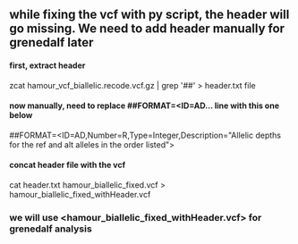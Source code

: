 ## while fixing the vcf with py script, the header will go missing. We need to add header manually for grenedalf later

#### first, extract header
 zcat hamour_vcf_biallelic.recode.vcf.gz | grep '##' > header.txt file

#### now manually, need to replace ##FORMAT=<ID=AD... line with this one below
##FORMAT=<ID=AD,Number=R,Type=Integer,Description="Allelic depths for the ref and alt alleles in the order listed">

#### concat header file with the vcf
 cat header.txt hamour_biallelic_fixed.vcf > hamour_biallelic_fixed_withHeader.vcf


### we will use <hamour_biallelic_fixed_withHeader.vcf> for grenedalf analysis

